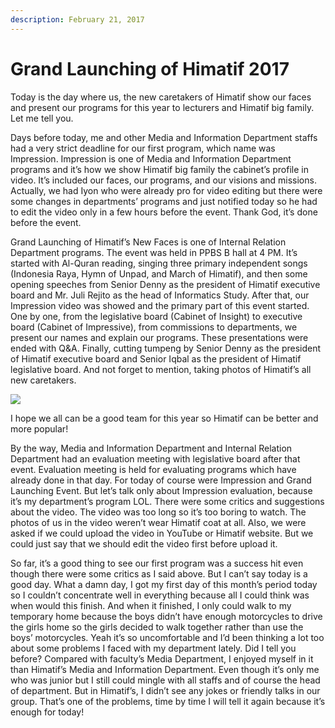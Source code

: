 ```yaml
---
description: February 21, 2017
---
```


# Grand Launching of Himatif 2017

Today is the day where us, the new caretakers of Himatif show our faces and present our programs for this year to lecturers and Himatif big family. Let me tell you.

Days before today, me and other Media and Information Department staffs had a very strict deadline for our first program, which name was Impression. Impression is one of Media and Information Department programs and it’s how we show Himatif big family the cabinet’s profile in video. It’s included our faces, our programs, and our visions and missions. Actually, we had Iyon who were already pro for video editing but there were some changes in departments’ programs and just notified today so he had to edit the video only in a few hours before the event. Thank God, it’s done before the event.

Grand Launching of Himatif’s New Faces is one of Internal Relation Department programs. The event was held in PPBS B hall at 4 PM. It’s started with Al-Quran reading, singing three primary independent songs (Indonesia Raya, Hymn of Unpad, and March of Himatif), and then some opening speeches from Senior Denny as the president of Himatif executive board and Mr. Juli Rejito as the head of Informatics Study. After that, our Impression video was showed and the primary part of this event started. One by one, from the legislative board (Cabinet of Insight) to executive board (Cabinet of Impressive), from commissions to departments, we present our names and explain our programs. These presentations were ended with Q\&A. Finally, cutting tumpeng by Senior Denny as the president of Himatif executive board and Senior Iqbal as the president of Himatif legislative board. And not forget to mention, taking photos of Himatif’s all new caretakers.

![](https://sites.unpad.ac.id/realicejoanne/wp-content/uploads/sites/21214/2017/03/dddd.jpg)

I hope we all can be a good team for this year so Himatif can be better and more popular!

By the way, Media and Information Department and Internal Relation Department had an evaluation meeting with legislative board after that event. Evaluation meeting is held for evaluating programs which have already done in that day. For today of course were Impression and Grand Launching Event. But let’s talk only about Impression evaluation, because it’s my department’s program LOL. There were some critics and suggestions about the video. The video was too long so it’s too boring to watch. The photos of us in the video weren’t wear Himatif coat at all. Also, we were asked if we could upload the video in YouTube or Himatif website. But we could just say that we should edit the video first before upload it.

So far, it’s a good thing to see our first program was a success hit even though there were some critics as I said above. But I can’t say today is a good day. What a damn day, I got my first day of this month’s period today so I couldn’t concentrate well in everything because all I could think was when would this finish. And when it finished, I only could walk to my temporary home because the boys didn’t have enough motorcycles to drive the girls home so the girls decided to walk together rather than use the boys’ motorcycles. Yeah it’s so uncomfortable and I’d been thinking a lot too about some problems I faced with my department lately. Did I tell you before? Compared with faculty’s Media Department, I enjoyed myself in it than Himatif’s Media and Information Department. Even though it’s only me who was junior but I still could mingle with all staffs and of course the head of department. But in Himatif’s, I didn’t see any jokes or friendly talks in our group. That’s one of the problems, time by time I will tell it again because it’s enough for today!
